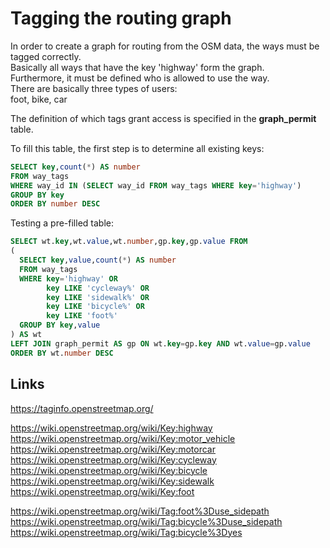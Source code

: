# Tagging the routing graph

In order to create a graph for routing from the OSM data,
the ways must be tagged correctly.  
Basically all ways that have the key 'highway' form the graph.  
Furthermore, it must be defined who is allowed to use the way.  
There are basically three types of users:  
foot, bike, car

The definition of which tags grant access is specified in the **graph_permit** table.

To fill this table, the first step is to determine all existing keys:

``` sql
SELECT key,count(*) AS number
FROM way_tags
WHERE way_id IN (SELECT way_id FROM way_tags WHERE key='highway')
GROUP BY key
ORDER BY number DESC
```

Testing a pre-filled table:

``` sql
SELECT wt.key,wt.value,wt.number,gp.key,gp.value FROM
(
  SELECT key,value,count(*) AS number
  FROM way_tags
  WHERE key='highway' OR
        key LIKE 'cycleway%' OR
        key LIKE 'sidewalk%' OR
        key LIKE 'bicycle%' OR
        key LIKE 'foot%'
  GROUP BY key,value
) AS wt
LEFT JOIN graph_permit AS gp ON wt.key=gp.key AND wt.value=gp.value
ORDER BY wt.number DESC
```


## Links

<https://taginfo.openstreetmap.org/>  

<https://wiki.openstreetmap.org/wiki/Key:highway>  
<https://wiki.openstreetmap.org/wiki/Key:motor_vehicle>  
<https://wiki.openstreetmap.org/wiki/Key:motorcar>  
<https://wiki.openstreetmap.org/wiki/Key:cycleway>  
<https://wiki.openstreetmap.org/wiki/Key:bicycle>  
<https://wiki.openstreetmap.org/wiki/Key:sidewalk>  
<https://wiki.openstreetmap.org/wiki/Key:foot>  

<https://wiki.openstreetmap.org/wiki/Tag:foot%3Duse_sidepath>  
<https://wiki.openstreetmap.org/wiki/Tag:bicycle%3Duse_sidepath>  
<https://wiki.openstreetmap.org/wiki/Tag:bicycle%3Dyes>  

